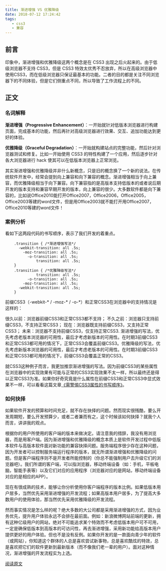 ```yaml
---
title: 渐进增强 VS 优雅降级
date: 2018-07-12 17:24:42
tags:
   - css3
   - 兼容
---
```


## 前言
印象中，渐进增强和优雅降级这两个概念是在 CSS3 出现之后火起来的。由于低级浏览器不支持 CSS3，但是 CSS3 特效太优秀不忍放弃，所以在高级浏览器中使用CSS3，而在低级浏览器只保证最基本的功能。二者的目的都是关注不同浏览器下的不同体验，但是它们侧重点不同，所以导致了工作流程上的不同。
<!-- more -->
## 正文

### 名词解释

**渐进增强（Progressive Enhancement）**：一开始就针对低版本浏览器进行构建页面，完成基本的功能，然后再针对高级浏览器进行效果、交互、追加功能达到更好的体验。

**优雅降级（Graceful Degradation）**：一开始就构建站点的完整功能，然后针对浏览器测试和修复。比如一开始使用 CSS3 的特性构建了一个应用，然后逐步针对各大浏览器进行 hack 使其可以在低版本浏览器上正常浏览。

其实渐进增强和优雅降级并非什么新概念，只是旧的概念换了一个新的说法。在传统软件开发中，经常会提到向上兼容和向下兼容的概念。渐进增强相当于向上兼容，而优雅降级相当于向下兼容。向下兼容指的是高版本支持低版本的或者说后期开发的版本支持和兼容早期开发的版本，向上兼容的很少。大多数软件都是向下兼容的，比如说Office2010能打开Office2007，Office2006，Office2005，Office2003等建的word文件，但是用Office2003就不能打开用Office2007，Office2010等建的word文件！

### 案例分析
看如下这两段代码的书写顺序，表示了我们开发的着重点。


        .transition { /*渐进增强写法*/
          -webkit-transition: all .5s;
            -moz-transition: all .5s;
              -o-transition: all .5s;
                  transition: all .5s;
        }
        .transition { /*优雅降级写法*/
                  transition: all .5s;
              -o-transition: all .5s;
            -moz-transition: all .5s;
          -webkit-transition: all .5s;
        }

前缀CSS3（-webkit-* / -moz-* / -o-*）和正常CSS3在浏览器中的支持情况是这样的：

很久以前：浏览器前缀CSS3和正常CSS3都不支持；
不久之前：浏览器只支持前缀CSS3，不支持正常CSS3；
现在：浏览器既支持前缀CSS3，又支持正常CSS3；
未来：浏览器不支持前缀CSS3，仅支持正常CSS3.
渐进增强的写法，优先考虑老版本浏览器的可用性，最后才考虑新版本的可用性。在时期3前缀CSS3和正常CSS3都可用的情况下，正常CSS3会覆盖前缀CSS3。优雅降级的写法，优先考虑新版本浏览器的可用性，最后才考虑老版本的可用性。在时期3前缀CSS3和正常CSS3都可用的情况下，前缀CSS3会覆盖正常的CSS3。

就CSS3这种例子而言，我更加推崇渐进增强的写法。因为前缀CSS3的某些属性在浏览器中的实现效果有可能与正常的CSS3实现效果不太一样，所以最终还是得以正常CSS3为准。如果你好奇究竟是什么属性在前缀CSS3和正常CSS3中显式效果不一样，可以看看这篇文章[《需警惕CSS3属性的书写顺序》](https://www.zhangxinxu.com/wordpress/2010/09/%E9%9C%80%E8%AD%A6%E6%83%95css3%E5%B1%9E%E6%80%A7%E7%9A%84%E4%B9%A6%E5%86%99%E9%A1%BA%E5%BA%8F/)。

### 如何抉择

如果软件开发的预算和时间充足，就不存在抉择的问题。然而现实很残酷，要么开发周期短，要么开发预算少，或者二者兼而有之，这个时候该如何抉择？就我个人而言，讲讲我的观点。

根据你的用户所使用的客户端的版本来做决定。请注意我的措辞，我没有用浏览器，而是用客户端。因为渐进增强和优雅降级的概念本质上是软件开发过程中低版本软件与高版本软件面对新功能的兼容抉择问题。服务端程序很少存在这种问题，因为开发者可以控制服务端运行程序的版本，就无所谓渐进增强和优雅降级的问题。但是客户端程序则不是开发者所能控制的（你总不能强制用户去升级它们的浏览器吧）。我们所谓的客户端，可以指浏览器，移动终端设备（如：手机，平板电脑，智能手表等）以及它们对应的应用程序（浏览器对应的是网站，移动终端设备对应的是相应的APP）。

现在有很成熟的技术，能够让你分析使用你客户端程序的版本比例。如果低版本用户居多，当然优先采用渐进增强的开发流程；如果高版本用户居多，为了提高大多数用户的使用体验，那当然优先采用优雅降级的开发流程。

然而事实情况是怎么样的呢？绝大多数的大公司都是采用渐进增强的方式，因为业务优先，提升用户体验永远不会排在最前面。例如：新浪微博网站前端的更新，拥有这种亿级用户的网站，绝对不可能追求某个特效而不考虑低版本用户可不可用，一定是确保低版本到高版本的可访问性，再去渐进增强，采用新功能给高版本用户提供更好的用户体验。但也不是没有反例。如果你开发的是一款面向青少年的软件（或网站），你知道这个群体的人总是喜欢尝试新事物，总是喜欢酷炫的特效，总是喜欢把它们的软件更新到最新版本（而不像我们老一辈的用户）。面对这种情况，渐进增强的开发流程实为上选。

[阅读原文](https://www.jianshu.com/p/d313f1108862)